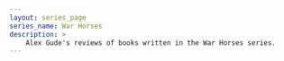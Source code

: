 ```yaml
---
layout: series_page
series_name: War Horses
description: >
    Alex Gude's reviews of books written in the War Horses series.
---
```

